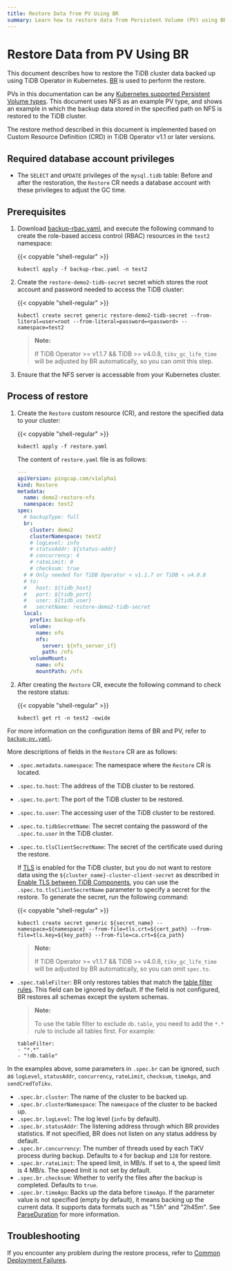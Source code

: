 ```yaml
---
title: Restore Data from PV Using BR
summary: Learn how to restore data from Persistent Volume (PV) using BR.
---
```


# Restore Data from PV Using BR

This document describes how to restore the TiDB cluster data backed up using TiDB Operator in Kubernetes. [BR](https://docs.pingcap.com/tidb/dev/backup-and-restore-tool) is used to perform the restore.

PVs in this documentation can be any [Kubernetes supported Persistent Volume types](https://kubernetes.io/docs/concepts/storage/persistent-volumes/#types-of-persistent-volumes). This document uses NFS as an example PV type, and shows an example in which the backup data stored in the specified path on NFS is restored to the TiDB cluster.

The restore method described in this document is implemented based on Custom Resource Definition (CRD) in TiDB Operator v1.1 or later versions.

## Required database account privileges

- The `SELECT` and `UPDATE` privileges of the `mysql.tidb` table: Before and after the restoration, the `Restore` CR needs a database account with these privileges to adjust the GC time.

## Prerequisites

1. Download [backup-rbac.yaml](https://github.com/pingcap/tidb-operator/blob/master/manifests/backup/backup-rbac.yaml), and execute the following command to create the role-based access control (RBAC) resources in the `test2` namespace:

    {{< copyable "shell-regular" >}}

    ```shell
    kubectl apply -f backup-rbac.yaml -n test2
    ```

2. Create the `restore-demo2-tidb-secret` secret which stores the root account and password needed to access the TiDB cluster:

    {{< copyable "shell-regular" >}}

    ```shell
    kubectl create secret generic restore-demo2-tidb-secret --from-literal=user=root --from-literal=password=<password> --namespace=test2
    ```

    > **Note:**
    >
    > If TiDB Operator >= v1.1.7 && TiDB >= v4.0.8, `tikv_gc_life_time` will be adjusted by BR automatically, so you can omit this step.

3. Ensure that the NFS server is accessable from your Kubernetes cluster.

## Process of restore

1. Create the `Restore` custom resource (CR), and restore the specified data to your cluster:

    {{< copyable "shell-regular" >}}

    ```shell
    kubectl apply -f restore.yaml
    ```

    The content of `restore.yaml` file is as follows:

    ```yaml
    ---
    apiVersion: pingcap.com/v1alpha1
    kind: Restore
    metadata:
      name: demo2-restore-nfs
      namespace: test2
    spec:
      # backupType: full
      br:
        cluster: demo2
        clusterNamespace: test2
        # logLevel: info
        # statusAddr: ${status-addr}
        # concurrency: 4
        # rateLimit: 0
        # checksum: true
      # # Only needed for TiDB Operator < v1.1.7 or TiDB < v4.0.8
      # to:
      #   host: ${tidb_host}
      #   port: ${tidb_port}
      #   user: ${tidb_user}
      #   secretName: restore-demo2-tidb-secret
      local:
        prefix: backup-nfs
        volume:
          name: nfs
          nfs:
            server: ${nfs_server_if}
            path: /nfs
        volumeMount:
          name: nfs
          mountPath: /nfs
    ```

2. After creating the `Restore` CR, execute the following command to check the restore status:

    {{< copyable "shell-regular" >}}

    ```shell
    kubectl get rt -n test2 -owide
    ```

For more information on the configuration items of BR and PV, refer to [`backup-pv.yaml`](backup-to-pv-using-br.md#process-of-ad-hoc-backup).

More descriptions of fields in the `Restore` CR are as follows:

- `.spec.metadata.namespace`: The namespace where the `Restore` CR is located.
- `.spec.to.host`: The address of the TiDB cluster to be restored.
- `.spec.to.port`: The port of the TiDB cluster to be restored.
- `.spec.to.user`: The accessing user of the TiDB cluster to be restored.
- `.spec.to.tidbSecretName`: The secret containg the password of the `.spec.to.user` in the TiDB cluster.
- `.spec.to.tlsClientSecretName`: The secret of the certificate used during the restore.

    If [TLS](enable-tls-between-components.md) is enabled for the TiDB cluster, but you do not want to restore data using the `${cluster_name}-cluster-client-secret` as described in [Enable TLS between TiDB Components](enable-tls-between-components.md), you can use the `.spec.to.tlsClientSecretName` parameter to specify a secret for the restore. To generate the secret, run the following command:

    {{< copyable "shell-regular" >}}

    ```shell
    kubectl create secret generic ${secret_name} --namespace=${namespace} --from-file=tls.crt=${cert_path} --from-file=tls.key=${key_path} --from-file=ca.crt=${ca_path}
    ```

    > **Note:**
    >
    > If TiDB Operator >= v1.1.7 && TiDB >= v4.0.8, `tikv_gc_life_time` will be adjusted by BR automatically, so you can omit `spec.to`.

- `.spec.tableFilter`: BR only restores tables that match the [table filter rules](https://docs.pingcap.com/tidb/stable/table-filter/). This field can be ignored by default. If the field is not configured, BR restores all schemas except the system schemas.

    > **Note:**
    >
    > To use the table filter to exclude `db.table`, you need to add the `*.*` rule to include all tables first. For example:

    ```
    tableFilter:
    - "*.*"
    - "!db.table"
    ```

In the examples above, some parameters in `.spec.br` can be ignored, such as `logLevel`, `statusAddr`, `concurrency`, `rateLimit`, `checksum`, `timeAgo`, and `sendCredToTikv`.

- `.spec.br.cluster`: The name of the cluster to be backed up.
- `.spec.br.clusterNamespace`: The `namespace` of the cluster to be backed up.
- `.spec.br.logLevel`: The log level (`info` by default).
- `.spec.br.statusAddr`: The listening address through which BR provides statistics. If not specified, BR does not listen on any status address by default.
- `.spec.br.concurrency`: The number of threads used by each TiKV process during backup. Defaults to `4` for backup and `128` for restore.
- `.spec.br.rateLimit`: The speed limit, in MB/s. If set to `4`, the speed limit is 4 MB/s. The speed limit is not set by default.
- `.spec.br.checksum`: Whether to verify the files after the backup is completed. Defaults to `true`.
- `.spec.br.timeAgo`: Backs up the data before `timeAgo`. If the parameter value is not specified (empty by default), it means backing up the current data. It supports data formats such as "1.5h" and "2h45m". See [ParseDuration](https://golang.org/pkg/time/#ParseDuration) for more information.

## Troubleshooting

If you encounter any problem during the restore process, refer to [Common Deployment Failures](deploy-failures.md).
